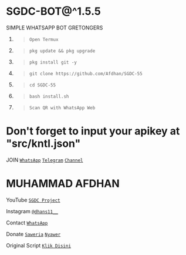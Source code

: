 # SGDC-BOT@^1.5.5
SIMPLE WHATSAPP BOT GRETONGERS

1. > `Open Termux`
2. > `pkg update && pkg upgrade`
3. > `pkg install git -y`
4. > `git clone https://github.com/Afdhan/SGDC-55`
5. > `cd SGDC-55`
6. > `bash install.sh`
7. > `Scan QR with WhatsApp Web`

# Don't forget to input your apikey at "src/kntl.json"

 JOIN
[`WhatsApp`](https://chat.whatsapp.com/JTqD3cJLmrlJPfxYZMtju8)
[`Telegram`](https://t.me/SGDC_TEAM)
[`Channel`](https://t.me/SobatGretong)

 # MUHAMMAD AFDHAN
YouTube
[`SGDC Project`](https://www.youtube.com/channel/UCpx5nDQcdVpqrQBUfMLuloA)

Instagram
[`@dhans11__`](https://instagram.com/dhans11__)

Contact 
[`WhatsApp`](https://wa.me/6282252655313&send?text=Bang+saya+mau+donasi,+5k+via+dana..+boleh+minta+nomor+dananya+bang?)

Donate
[`Saweria`](https://saweria.co/AFD11)
[`Nyawer`](https://nyawer.co/SGDC)

Original Script [`Klik Disini`](https://github.com/Nurutomo/wabot-aq)
